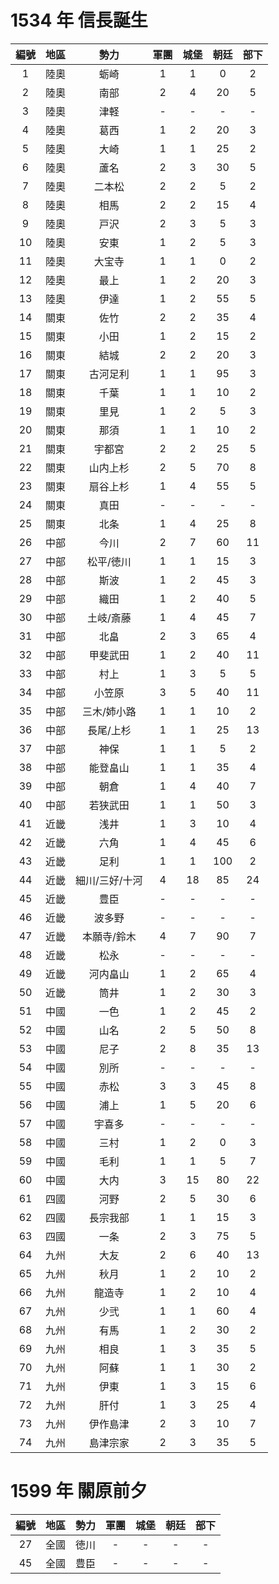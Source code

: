 # 1534 年 信長誕生
|編號|地區|勢力|軍團|城堡|朝廷|部下
|:-:|:-:|:-:|:-:|:-:|:-:|:-:
|1|陸奧|蛎崎|1|1|0|2
|2|陸奧|南部|2|4|20|5
|3|陸奧|津軽|-|-|-|-
|4|陸奧|葛西|1|2|20|3
|5|陸奧|大崎|1|1|25|2
|6|陸奧|蘆名|2|3|30|5
|7|陸奧|二本松|2|2|5|2
|8|陸奧|相馬|2|2|15|4
|9|陸奧|戸沢|2|3|5|3
|10|陸奧|安東|1|2|5|3
|11|陸奧|大宝寺|1|1|0|2
|12|陸奧|最上|1|2|20|3
|13|陸奧|伊達|1|2|55|5
|14|關東|佐竹|2|2|35|4
|15|關東|小田|1|2|15|2
|16|關東|結城|2|2|20|3
|17|關東|古河足利|1|1|95|3
|18|關東|千葉|1|1|10|2
|19|關東|里見|1|2|5|3
|20|關東|那須|1|1|10|2
|21|關東|宇都宮|2|2|25|5
|22|關東|山内上杉|2|5|70|8
|23|關東|扇谷上杉|1|4|55|5
|24|關東|真田|-|-|-|-
|25|關東|北条|1|4|25|8
|26|中部|今川|2|7|60|11
|27|中部|松平/徳川|1|1|15|3
|28|中部|斯波|1|2|45|3
|29|中部|織田|1|2|40|5
|30|中部|土岐/斎藤|1|4|45|7
|31|中部|北畠|2|3|65|4
|32|中部|甲斐武田|1|2|40|11
|33|中部|村上|1|3|5|5
|34|中部|小笠原|3|5|40|11
|35|中部|三木/姉小路|1|1|10|2
|36|中部|長尾/上杉|1|1|25|13
|37|中部|神保|1|1|5|2
|38|中部|能登畠山|1|1|35|4
|39|中部|朝倉|1|4|40|7
|40|中部|若狭武田|1|1|50|3
|41|近畿|浅井|1|3|10|4
|42|近畿|六角|1|4|45|6
|43|近畿|足利|1|1|100|2
|44|近畿|細川/三好/十河|4|18|85|24
|45|近畿|豊臣|-|-|-|-
|46|近畿|波多野|-|-|-|-
|47|近畿|本願寺/鈴木|4|7|90|7
|48|近畿|松永|-|-|-|-
|49|近畿|河内畠山|1|2|65|4
|50|近畿|筒井|1|2|30|3
|51|中國|一色|1|2|45|2
|52|中國|山名|2|5|50|8
|53|中國|尼子|2|8|35|13
|54|中國|別所|-|-|-|-
|55|中國|赤松|3|3|45|8
|56|中國|浦上|1|5|20|6
|57|中國|宇喜多|-|-|-|-
|58|中國|三村|1|2|0|3
|59|中國|毛利|1|1|5|7
|60|中國|大内|3|15|80|22
|61|四國|河野|2|5|30|6
|62|四國|長宗我部|1|1|15|3
|63|四國|一条|2|3|75|5
|64|九州|大友|2|6|40|13
|65|九州|秋月|1|2|10|2
|66|九州|龍造寺|1|2|10|4
|67|九州|少弐|1|1|60|4
|68|九州|有馬|1|2|30|2
|69|九州|相良|1|3|35|5
|70|九州|阿蘇|1|1|30|2
|71|九州|伊東|1|3|15|6
|72|九州|肝付|1|3|25|4
|73|九州|伊作島津|2|3|10|7
|74|九州|島津宗家|2|3|35|5

# 1599 年 關原前夕
|編號|地區|勢力|軍團|城堡|朝廷|部下
|:-:|:-:|:-:|:-:|:-:|:-:|:-:
|27|全國|徳川|-|-|-|-
|45|全國|豊臣|-|-|-|-
